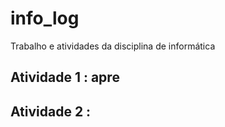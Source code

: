 # info_log
Trabalho e atividades da disciplina de informática

## Atividade 1 : apre


## Atividade 2 : 


